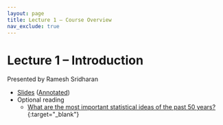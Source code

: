 ```yaml
---
layout: page
title: Lecture 1 – Course Overview
nav_exclude: true
---
```


# Lecture 1 – Introduction

Presented by Ramesh Sridharan

- [Slides](https://docs.google.com/presentation/d/1SRWcDRv8RbnVHGAQ3qpIjC3OywPgICm_SMjMhaeRNac/edit?usp=sharing) ([Annotated](https://drive.google.com/file/d/1tx03ZwOptaR-5hRq1Qvv2POTjl9jhW1y/view?usp=drive_link))
- Optional reading
  - [What are the most important statistical ideas of the past 50 years?](https://arxiv.org/pdf/2012.00174){:target="_blank"}
